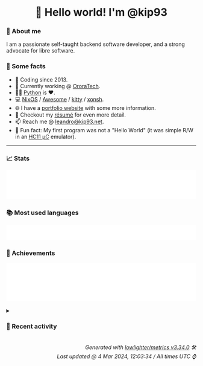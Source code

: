 <!-- README template, populated using this action:
     https://github.com/kip93/kip93/blob/main/.github/workflows/readme.yml. -->

<h1 align="center">👋 Hello world! I'm @kip93</h1> <!-- LOGIN => username -->

### 👤 About me

I am a passionate self-taught backend software developer, and a strong advocate for libre software.


### 💬 Some facts

* 📅 Coding since 2013.
* 💼 Currently working @ [OroraTech](https://ororatech.com/).
* 👨‍💻 [Python](https://github.com/search?q=user%3Akip93&l=python) is ❤️. <!-- LOGIN => username -->
* 💻 [NixOS](https://github.com/NixOS/) /
     [Awesome](https://github.com/awesomeWM/) /
     [kitty](https://github.com/kovidgoyal/kitty/) /
     [xonsh](https://github.com/xonsh/).
* 🌐 I have a [portfolio website](https://kip93.net/) with some more information.
* 📝 Checkout my [résumé](https://kip93.net/resume/) for even more detail.
* 📫 Reach me @ [leandro@kip93.net](mailto:leandro@kip93.net).
* 🎲 Fun fact: My first program was not a "Hello World" (it was simple R/W in an [HC11 µC](https://en.wikipedia.org/wiki/68HC11) emulator).


-----------------------------------------------------------------------------------------------------------------------


### 📈 Stats

![](./stats.svg)


### 📚 Most used languages <!-- by percentage, in decreasing order -->

![](./languages.svg)


### 🏅 Achievements

![](./achievements.svg)


<details> <!-- Last activity -->
<!-- Almost verbatim copy of https://github.com/lowlighter/metrics/blob/latest/source/templates/markdown/partials/activity.ejs, but restructured to be foldable. -->
<summary><h3>📰 Recent activity</h3></summary>

* 🔍 Reviewed [#287984 pablodraw: init at 3.3.13-beta](https://github.com/NixOS/nixpkgs/pull/287984) in [NixOS/nixpkgs](https://github.com/NixOS/nixpkgs)
  * *On 4 Mar 2024, 09:31:11*
* 💬 Commented on [#293139 pablodraw: init at 3.3.13-beta](https://github.com/NixOS/nixpkgs/issues/293139) from [NixOS/nixpkgs](https://github.com/NixOS/nixpkgs)
  * *On 4 Mar 2024, 01:48:31*
* 💬 Commented on [#293139 pablodraw: init at 3.3.13-beta](https://github.com/NixOS/nixpkgs/issues/293139) from [NixOS/nixpkgs](https://github.com/NixOS/nixpkgs)
  * *On 4 Mar 2024, 01:47:58*
  * *On 4 Mar 2024, 01:45:30*
</details>


<h6 align="right"><em>
    Generated with <a href="https://github.com/lowlighter/metrics/tree/latest/">lowlighter/metrics v3.34.0</a> 🛠️<br> <!-- VERSION => MAJOR.minor.patch -->
    Last updated @ 4 Mar 2024, 12:03:34 / All times UTC ⌚ <!-- meta.generated => DD/MM/YYYY, hh:mm -->
</em></h6>
